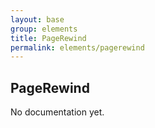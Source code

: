 ```yaml
---
layout: base
group: elements
title: PageRewind
permalink: elements/pagerewind
---
```


## PageRewind

<p class="hint hint--error">No documentation yet.</p>